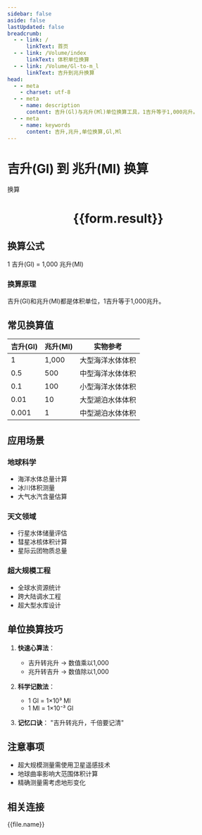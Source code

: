 ```yaml
---
sidebar: false
aside: false
lastUpdated: false
breadcrumb:
  - - link: /
      linkText: 首页
  - - link: /Volume/index
      linkText: 体积单位换算
  - - link: /Volume/Gl-to-m_l
      linkText: 吉升到兆升换算
head:
  - - meta
    - charset: utf-8
  - - meta
    - name: description
      content: 吉升(Gl)与兆升(Ml)单位换算工具，1吉升等于1,000兆升。
  - - meta
    - name: keywords
      content: 吉升,兆升,单位换算,Gl,Ml
---
```


# 吉升(Gl) 到 兆升(Ml) 换算

<script setup>
import { onMounted, reactive, inject ,ref  } from 'vue'
import { NButton,NForm ,NFormItem,NInput,NInputNumber,NSelect,NCard,useMessage ,NGrid ,NGi } from 'naive-ui'
import { defineClientComponent } from 'vitepress'
import { Volume } from '../../files';

const convert = inject('convert')
const formRef = ref(null);
const rules = {
  number:{
    required: true,
    type: 'number',
    trigger: "blur"
  }
}
const form = reactive({
  number:null,
  result:'',
  title:'吉升(Gl)到兆升(Ml)换算'
})

const convertHandler = (e) => {
  e.preventDefault();
  formRef.value?.validate((errors)=>{
    if (!errors) {
      form.result = `${form.number} Gl = ${convert(form.number).from('Gl').to('Ml')} Ml`
    }
  })
}
</script>

<n-form size="large" :model="form" ref='formRef' :rules="rules">
  <n-form-item label="数值" path="number">
    <n-input-number size="large" style="width:100%" :min="0" v-model:value="form.number" placeholder="请输入吉升数值" />
  </n-form-item>
  <n-form-item>
    <n-button type="info" style="width:100%" @click="convertHandler">换算</n-button>
  </n-form-item>
</n-form>
<n-card embedded :bordered="false" hoverable>
  <div style="text-align:center">
    <h1>{{form.result}}</h1>
  </div>
</n-card>

## 换算公式
1 吉升(Gl) = 1,000 兆升(Ml)

### 换算原理
吉升(Gl)和兆升(Ml)都是体积单位，1吉升等于1,000兆升。

## 常见换算值
| 吉升(Gl) | 兆升(Ml) | 实物参考                 |
|---------|---------|--------------------------|
| 1       | 1,000 | 大型海洋水体体积          |
| 0.5     | 500 | 中型海洋水体体积          |
| 0.1     | 100 | 小型海洋水体体积          |
| 0.01    | 10 | 大型湖泊水体体积          |
| 0.001   | 1 | 中型湖泊水体体积          |

## 应用场景
### 地球科学
- 海洋水体总量计算
- 冰川体积测量
- 大气水汽含量估算

### 天文领域
- 行星水体储量评估
- 彗星冰核体积计算
- 星际云团物质总量

### 超大规模工程
- 全球水资源统计
- 跨大陆调水工程
- 超大型水库设计

## 单位换算技巧
1. **快速心算法**：
   - 吉升转兆升 → 数值乘以1,000
   - 兆升转吉升 → 数值除以1,000

2. **科学记数法**：
   - 1 Gl = 1×10³ Ml
   - 1 Ml = 1×10⁻³ Gl

3. **记忆口诀**：
   "吉升转兆升，千倍要记清"

## 注意事项
- 超大规模测量需使用卫星遥感技术
- 地球曲率影响大范围体积计算
- 精确测量需考虑地形变化

## 相关连接
<n-grid x-gap="12" :cols="2">
  <n-gi v-for="(file, index) in Volume" :key="index">
    <n-button
      text
      tag="a"
      :href="file.path"
      type="info"
    >
      {{file.name}}
    </n-button>
  </n-gi>
</n-grid>